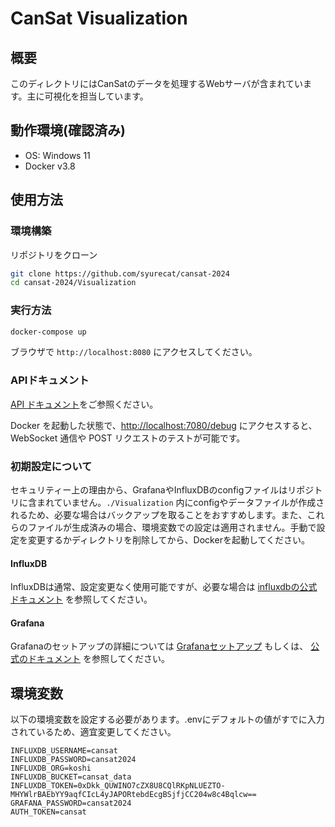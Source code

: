# CanSat Visualization

## 概要
このディレクトリにはCanSatのデータを処理するWebサーバが含まれています。主に可視化を担当しています。

## 動作環境(確認済み)
- OS: Windows 11
- Docker v3.8

## 使用方法

### 環境構築
リポジトリをクローン
```sh
git clone https://github.com/syurecat/cansat-2024
cd cansat-2024/Visualization
```

### 実行方法
```sh
docker-compose up
```
ブラウザで `http://localhost:8080` にアクセスしてください。

### APIドキュメント
[API ドキュメント](https://syurecat.github.io/cansat-2024/docs/api/)をご参照ください。

Docker を起動した状態で、[http://localhost:7080/debug](http://localhost:7080/debug) にアクセスすると、WebSocket 通信や POST リクエストのテストが可能です。

### 初期設定について
セキュリティー上の理由から、GrafanaやInfluxDBのconfigファイルはリポジトリに含まれていません。`./Visualization` 内にconfigやデータファイルが作成されるため、必要な場合はバックアップを取ることをおすすめします。また、これらのファイルが生成済みの場合、環境変数での設定は適用されません。手動で設定を変更するかディレクトリを削除してから、Dockerを起動してください。

#### InfluxDB

InfluxDBは通常、設定変更なく使用可能ですが、必要な場合は [influxdbの公式ドキュメント](https://docs.influxdata.com/influxdb/v2/) を参照してください。

#### Grafana

Grafanaのセットアップの詳細については [Grafanaセットアップ](https://github.com/syurecat/cansat-2024/tree/main/docs/Grafanaセットアップ.md) もしくは、 [公式のドキュメント](https://grafana.com/docs/) を参照してください。

## 環境変数
以下の環境変数を設定する必要があります。.envにデフォルトの値がすでに入力されているため、適宜変更してください。
```
INFLUXDB_USERNAME=cansat
INFLUXDB_PASSWORD=cansat2024
INFLUXDB_ORG=koshi
INFLUXDB_BUCKET=cansat_data
INFLUXDB_TOKEN=0xDkk_QUWINO7cZX8U8CQlRKpNLUEZTO-MHYWlrBAEbYY9aqfCIcL4yJAPORtebdEcgBSjfjCC204w8c4Bqlcw==
GRAFANA_PASSWORD=cansat2024
AUTH_TOKEN=cansat
```
